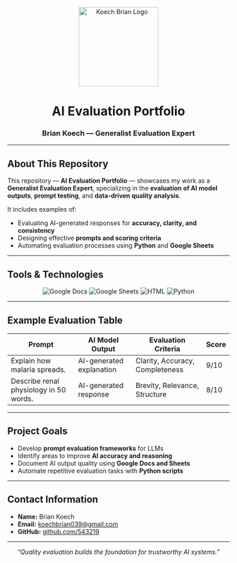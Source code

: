 <!-- ===== AI Evaluation Portfolio ===== -->

<p align="center">
  <img src="https://github.com/543219/AI-Evaluation-Portfolio/blob/main/KoechBrianLogo.png?raw=true" width="180" alt="Koech Brian Logo"/>
</p>

<h1 align="center">AI Evaluation Portfolio</h1>
<h3 align="center">Brian Koech — Generalist Evaluation Expert</h3>

---

## About This Repository

This repository — **AI Evaluation Portfolio** — showcases my work as a **Generalist Evaluation Expert**, specializing in the **evaluation of AI model outputs**, **prompt testing**, and **data-driven quality analysis**.

It includes examples of:
- Evaluating AI-generated responses for **accuracy, clarity, and consistency**
- Designing effective **prompts and scoring criteria**
- Automating evaluation processes using **Python** and **Google Sheets**

---

## Tools & Technologies

<p align="center">
  <img src="https://img.shields.io/badge/Google%20Docs-4285F4?style=for-the-badge&logo=google-docs&logoColor=white" alt="Google Docs"/>
  <img src="https://img.shields.io/badge/Google%20Sheets-0F9D58?style=for-the-badge&logo=google-sheets&logoColor=white" alt="Google Sheets"/>
  <img src="https://img.shields.io/badge/HTML5-E34F26?style=for-the-badge&logo=html5&logoColor=white" alt="HTML"/>
  <img src="https://img.shields.io/badge/Python-3776AB?style=for-the-badge&logo=python&logoColor=white" alt="Python"/>
</p>


---

## Example Evaluation Table

| Prompt | AI Model Output | Evaluation Criteria | Score |
|--------|------------------|--------------------|--------|
| Explain how malaria spreads. | AI-generated explanation | Clarity, Accuracy, Completeness | 9/10 |
| Describe renal physiology in 50 words. | AI-generated response | Brevity, Relevance, Structure | 8/10 |

---

## Project Goals

- Develop **prompt evaluation frameworks** for LLMs  
- Identify areas to improve **AI accuracy and reasoning**  
- Document AI output quality using **Google Docs and Sheets**  
- Automate repetitive evaluation tasks with **Python scripts**

---

## Contact Information

- **Name:** Brian Koech  
- **Email:** [koechbrian039@gmail.com](mailto:koechbrian039@gmail.com)  
- **GitHub:** [github.com/543219](https://github.com/543219)

---

<p align="center">
  <i>“Quality evaluation builds the foundation for trustworthy AI systems.”</i>
</p>

